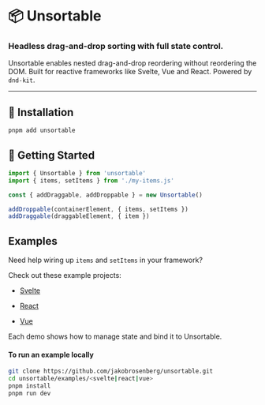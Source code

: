 
# 📦 Unsortable

### Headless drag-and-drop sorting with full state control.

Unsortable enables nested drag-and-drop reordering without reordering the DOM. Built for reactive frameworks like Svelte, Vue and React. Powered by `dnd-kit`.

---

## 🔧 Installation
```bash
pnpm add unsortable
```

## 🚀 Getting Started

```javascript
import { Unsortable } from 'unsortable'
import { items, setItems } from './my-items.js'

const { addDraggable, addDroppable } = new Unsortable()

addDroppable(containerElement, { items, setItems })
addDraggable(draggableElement, { item })
```


## Examples

Need help wiring up `items` and `setItems` in your framework?

Check out these example projects:

- [Svelte](https://github.com/jakobrosenberg/unsortable/blob/main/examples/svelte/src/App.svelte)

- [React](https://github.com/jakobrosenberg/unsortable/blob/main/examples/react/src/main.jsx)

- [Vue](https://github.com/jakobrosenberg/unsortable/blob/main/examples/vue/src/App.vue)

Each demo shows how to manage state and bind it to Unsortable.

#### To run an example locally

```bash
git clone https://github.com/jakobrosenberg/unsortable.git
cd unsortable/examples/<svelte|react|vue>
pnpm install
pnpm run dev
```


